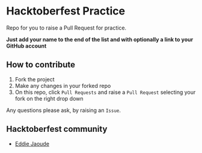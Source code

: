 # Hacktoberfest Practice

Repo for you to raise a Pull Request for practice.

**Just add your name to the end of the list and with optionally a link to your GitHub account**

## How to contribute

1. Fork the project
2. Make any changes in your forked repo
3. On this repo, click `Pull Requests` and raise a `Pull Request` selecting your fork on the right drop down

Any questions please ask, by raising an `Issue`.

## Hacktoberfest community

- [Eddie Jaoude](https://github.com/eddiejaoude)
